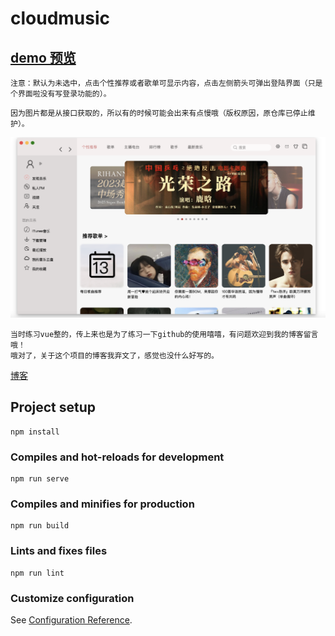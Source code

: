 # cloudmusic

## [demo 预览](https://mo-olly.github.io/CloudMusic/)

```
注意：默认为未选中，点击个性推荐或者歌单可显示内容，点击左侧箭头可弹出登陆界面（只是个界面啦没有写登录功能的）。
```

```
因为图片都是从接口获取的，所以有的时候可能会出来有点慢哦（版权原因，原仓库已停止维护）。
```

![image](界面展示.png)

```
当时练习vue整的，传上来也是为了练习一下github的使用嘻嘻，有问题欢迎到我的博客留言哦！
哦对了，关于这个项目的博客我弃文了，感觉也没什么好写的。
```

[博客](https://blog.csdn.net/Mo_olly)

## Project setup

```
npm install
```

### Compiles and hot-reloads for development

```
npm run serve
```

### Compiles and minifies for production

```
npm run build
```

### Lints and fixes files

```
npm run lint
```

### Customize configuration

See [Configuration Reference](https://cli.vuejs.org/config/).
